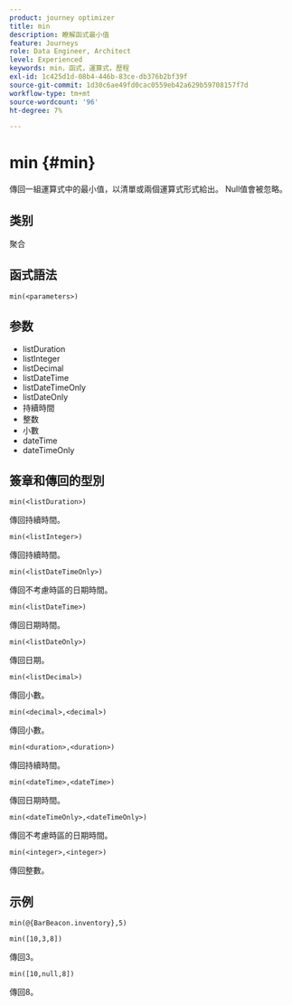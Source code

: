 ```yaml
---
product: journey optimizer
title: min
description: 瞭解函式最小值
feature: Journeys
role: Data Engineer, Architect
level: Experienced
keywords: min，函式，運算式，歷程
exl-id: 1c425d1d-08b4-446b-83ce-db376b2bf39f
source-git-commit: 1d30c6ae49fd0cac0559eb42a629b59708157f7d
workflow-type: tm+mt
source-wordcount: '96'
ht-degree: 7%

---
```


# min {#min}

傳回一組運算式中的最小值，以清單或兩個運算式形式給出。 Null值會被忽略。

## 类别

聚合

## 函式語法

`min(<parameters>)`

## 参数

* listDuration
* listInteger
* listDecimal
* listDateTime
* listDateTimeOnly
* listDateOnly
* 持續時間
* 整数
* 小數
* dateTime
* dateTimeOnly

## 簽章和傳回的型別

`min(<listDuration>)`

傳回持續時間。

`min(<listInteger>)`

傳回持續時間。

`min(<listDateTimeOnly>)`

傳回不考慮時區的日期時間。

`min(<listDateTime>)`

傳回日期時間。

`min(<listDateOnly>)`

傳回日期。

`min(<listDecimal>)`

傳回小數。

`min(<decimal>,<decimal>)`

傳回小數。

`min(<duration>,<duration>)`

傳回持續時間。

`min(<dateTime>,<dateTime>)`

傳回日期時間。

`min(<dateTimeOnly>,<dateTimeOnly>)`

傳回不考慮時區的日期時間。

`min(<integer>,<integer>)`

傳回整數。

## 示例

`min(@{BarBeacon.inventory},5)`

`min([10,3,8])`

傳回3。

`min([10,null,8])`

傳回8。
